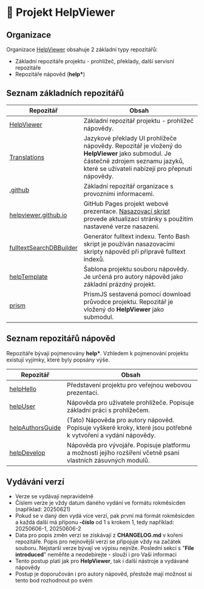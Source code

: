 # 🔎 Projekt HelpViewer

## Organizace

Organizace [HelpViewer][HelpViewer] obsahuje 2 základní typy repozitářů:

- Základní repozitáře projektu - prohlížeč, překlady, další servisní repozitáře
- Repozitáře nápověd (**help\***)

## Seznam základních repozitářů

| Repozitář | Obsah |
|---|---|
| [HelpViewer][RHelpViewer] | Základní repozitář projektu - prohlížeč nápovědy. |
| [Translations][RTranslations] | Jazykové překlady UI prohlížeče nápovědy. Repozitář je vložený do **HelpViewer** jako submodul. Je částečně zdrojem seznamu jazyků, které se uživateli nabízejí pro přepnutí nápovědy. |
| [.github][R.github] | Základní repozitář organizace s provozními informacemi. |
| [helpviewer.github.io][RWebHello] | GitHub Pages projekt webové prezentace. [Nasazovací skript][RWebHelloDeploy] provede aktualizaci stránky s použitím nastavené verze nasazení. |
| [fulltextSearchDBBuilder][FTSIndexBuilder] | Generátor fulltext indexu. Tento Bash skript je používán nasazovacími skripty nápověd při přípravě fulltext indexů. |
| [helpTemplate][RhelpTemplate] | Šablona projektu souboru nápovědy. Je určená pro autory nápověd jako základní prázdný projekt. |
| [prism][RPrism] | PrismJS sestavená pomocí download průvodce projektu. Repozitář je vložený do **HelpViewer** jako submodul. |

## Seznam repozitářů nápověd

Repozitáře bývají pojmenovány **help\***. Vzhledem k pojmenování projektu existují vyjímky, které byly popsány výše.

| Repozitář | Obsah |
|---|---|
| [helpHello][RhelpHello] | Představení projektu pro veřejnou webovou prezentaci. |
| [helpUser][RhelpUser] | Nápověda pro uživatele prohlížeče. Popisuje základní práci s prohlížečem. |
| [helpAuthorsGuide][RhelpAuthorsGuide] | (Tato) Nápověda pro autory nápověd. Popisuje vyškeré kroky, které jsou potřebné k vytvoření a vydání nápovědy. |
| [helpDevelop][RhelpDevelop] | Nápověda pro vývojáře. Popisuje platformu a možnosti jejího rozšíření včetně psaní vlastních zásuvných modulů. |

## Vydávání verzí

- Verze se vydávají nepravidelně
- Číslem verze je vždy datum daného vydání ve formátu rokměsícden (například: 20250621)
- Pokud se v daný den vydá více verzí, pak první má formát rokměsícden a každá další má příponu **-číslo** od 1 s krokem 1, tedy například: 20250606-1, 20250606-2
- Data pro popis změn verzí se získávají z **CHANGELOG.md** v kořeni repozitáře. Popis pro nejnovější verzi se připojuje vždy na začátek souboru. Nejstarší verze bývají ve výpisu nejníže. Poslední sekci s "**File introduced**" neměňte a neodebírejte - slouží i pro Vaši informaci
- Tento postup platí jak pro **HelpViewer**, tak i další nástroje a vydávané nápovědy
- Postup je doporučován i pro autory nápověd, přestože mají možnost si tento bod rozhodnout po svém

[HelpViewer]: https://github.com/HelpViewer "HelpViewer"
[RHelpViewer]: https://github.com/HelpViewer/HelpViewer "HelpViewer"
[RTranslations]: https://github.com/HelpViewer/Translations "Překlady"
[RWebHello]: https://github.com/HelpViewer/helpviewer.github.io "Webová prezentace projektu"
[RWebHelloDeploy]: https://github.com/HelpViewer/helpviewer.github.io/actions/workflows/toPages.yml "Webová prezentace projektu - nasazení"
[FTSIndexBuilder]: https://github.com/HelpViewer/fulltextSearchDBBuilder "Generátor fulltext indexu"
[RhelpTemplate]: https://github.com/HelpViewer/helpTemplate "Šablona projektu souboru nápovědy"
[RhelpHello]: https://github.com/HelpViewer/helpHello
[RhelpUser]: https://github.com/HelpViewer/helpUser
[RhelpDevelop]: https://github.com/HelpViewer/helpDevelop
[RhelpAuthorsGuide]: https://github.com/HelpViewer/helpAuthorsGuide
[R.github]: https://github.com/HelpViewer/.github "Repozitář se základními informacemi"
[RPrism]: https://github.com/HelpViewer/prism
